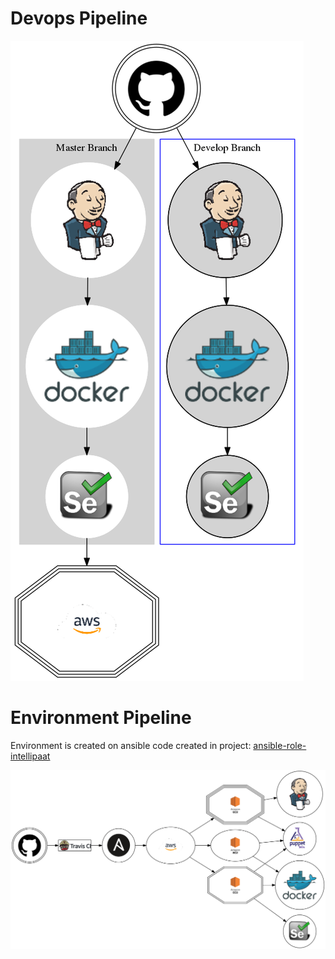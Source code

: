 # Devops Pipeline

![](https://github.com/hemanth22/Images/raw/master/devops.png)

# Environment Pipeline

Environment is created on ansible code created in project: [ansible-role-intellipaat](https://github.com/hemanth22/ansible-role-intellipaat)

![](https://raw.githubusercontent.com/hemanth22/Images/master/environment_pipeline.png)

